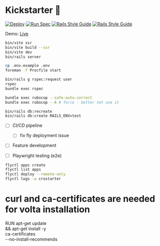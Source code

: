 # Kickstarter 🎉

[![Deploy](https://github.com/lakshmaji/kickstarter/actions/workflows/build.yml/badge.svg?branch=main)](https://github.com/lakshmaji/kickstarter/actions/workflows/build.yml) [![Run Spec](https://github.com/lakshmaji/kickstarter/actions/workflows/spec.yml/badge.svg?branch=main)](https://github.com/lakshmaji/kickstarter/actions/workflows/spec.yml) [![Rails Style Guide](https://img.shields.io/badge/code_style-rubocop-brightgreen.svg)](https://github.com/rubocop/rubocop-rails) [![Rails Style Guide](https://img.shields.io/badge/code_style-community-brightgreen.svg)](https://rails.rubystyle.guide)


Demo: [Live](https://crostarter.fly.dev/)


```bash
bin/vite ssr
bin/vite build --ssr
bin/vite dev
bin/rails server
```

```bash
cp .env.example .env
foreman -f Procfile start
```

```bash
bin/rails g rspec:request user
rspec
bundle exec rspec
```

```bash
bundle exec rubocop --safe-auto-correct
bundle exec rubocop --A # force - better not use it
```

```bash
bin/rails db:recreate
bin/rails db:create RAILS_ENV=test
```


- [ ] CI/CD pipeline
  - [ ] fix fly deployment issue
- [ ] Feature development
- [ ] Playwright testing (e2e)


```bash
flyctl apps create 
flyctl list apps
flyctl deploy --remote-only
flyctl logs -a crostarter
```


# curl and ca-certificates are needed for volta installation
RUN apt-get update \
    && apt-get install -y \
    ca-certificates \
    --no-install-recommends

